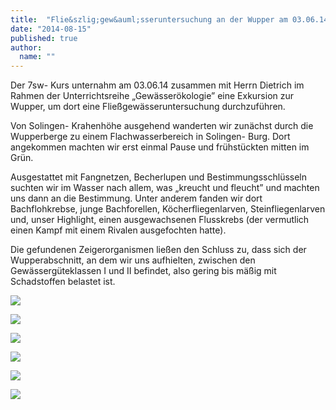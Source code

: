 ```yaml
---
title:  "Flie&szlig;gew&auml;sseruntersuchung an der Wupper am 03.06.14"
date: "2014-08-15"
published: true
author:
  name: ""
---
```


Der 7sw- Kurs unternahm am 03.06.14 zusammen mit Herrn Dietrich im Rahmen der Unterrichtsreihe „Gew&auml;sser&ouml;kologie” eine Exkursion zur Wupper, um dort eine Flie&szlig;gew&auml;sseruntersuchung durchzuf&uuml;hren.

Von Solingen- Krahenh&ouml;he ausgehend wanderten wir zun&auml;chst durch die Wupperberge zu einem Flachwasserbereich in Solingen- Burg. Dort angekommen machten wir erst einmal Pause und fr&uuml;hst&uuml;ckten mitten im Gr&uuml;n.

Ausgestattet mit Fangnetzen, Becherlupen und Bestimmungsschl&uuml;sseln suchten wir im Wasser nach allem, was „kreucht und fleucht” und machten uns dann an die Bestimmung. Unter anderem fanden wir dort Bachflohkrebse, junge Bachforellen, K&ouml;cherfliegenlarven, Steinfliegenlarven und, unser Highlight, einen ausgewachsenen Flusskrebs (der vermutlich einen Kampf mit einem Rivalen ausgefochten hatte). 

Die gefundenen Zeigerorganismen lie&szlig;en den Schluss zu, dass sich der Wupperabschnitt, an dem wir uns aufhielten, zwischen den Gew&auml;sserg&uuml;teklassen I und II befindet, also gering bis m&auml;&szlig;ig mit Schadstoffen belastet ist. 

<p><img src="img/2014/06/03/20140603_fliessgewaesser_1.jpg"></p>
<p><img src="img/2014/06/03/20140603_fliessgewaesser_2.jpg"></p>
<p><img src="img/2014/06/03/20140603_fliessgewaesser_3.jpg"></p>
<p><img src="img/2014/06/03/20140603_fliessgewaesser_4.jpg"></p>
<p><img src="img/2014/06/03/20140603_fliessgewaesser_5.jpg"></p>
<p><img src="img/2014/06/03/20140603_fliessgewaesser_6.jpg"></p>
